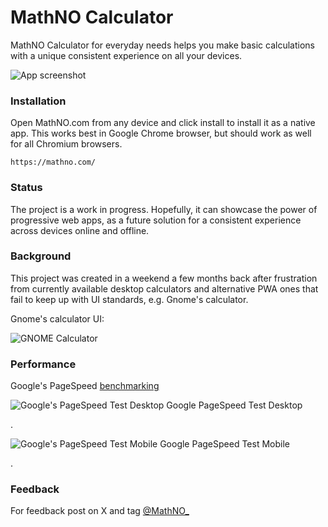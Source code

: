 # MathNO Calculator
MathNO Calculator for everyday needs helps you make basic calculations with a unique consistent experience on all your devices.

![App screenshot](https://mathno.com/img/cover.png)


### Installation
Open MathNO.com from any device and click install to install it as a native app. This works best in Google Chrome browser, but should work as well for all Chromium browsers.
```
https://mathno.com/
```

### Status
The project is a work in progress. Hopefully, it can showcase the power of progressive web apps, as a future solution for a consistent experience across devices online and offline.

### Background
This project was created in a weekend a few months back after frustration from currently available desktop calculators and alternative PWA ones that fail to keep up with UI standards, e.g. Gnome's calculator.

Gnome's calculator UI:

![GNOME Calculator](https://user-images.githubusercontent.com/55940669/226196919-19c159c4-6bb7-4e5e-be10-f036d0bc023c.png)

### Performance
Google's PageSpeed [benchmarking](https://pagespeed.web.dev/analysis/https-mathno-com/3t87c4vk1z?form_factor=desktop)

![Google's PageSpeed Test Desktop](https://github.com/prhasn/MathNO/assets/55940669/85d77e71-594c-4d75-8650-bc46998c8584)
Google PageSpeed Test Desktop

.

![Google's PageSpeed Test Mobile](https://github.com/prhasn/MathNO/assets/55940669/4648b673-a150-49d6-88bf-127e38c75c72)
Google PageSpeed Test Mobile

.

### Feedback
For feedback post on X and tag [@MathNO_](https://x.com/MathNO_)
